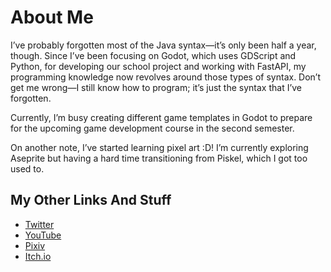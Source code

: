 # About Me

I’ve probably forgotten most of the Java syntax—it’s only been half a year, though. Since I’ve been focusing on Godot, which uses GDScript and Python, for developing our school project and working with FastAPI, my programming knowledge now revolves around those types of syntax. Don’t get me wrong—I still know how to program; it’s just the syntax that I’ve forgotten.

Currently, I’m busy creating different game templates in Godot to prepare for the upcoming game development course in the second semester.

On another note, I’ve started learning pixel art :D! I’m currently exploring Aseprite but having a hard time transitioning from Piskel, which I got too used to.

## My Other Links And Stuff
- [Twitter](https://twitter.com/kokeshiaikawa)
- [YouTube](https://www.youtube.com/channel/UCr3cpweIcxTnnkf8u5FZamw)
- [Pixiv](https://www.pixiv.net/en/users/85447343)
- [Itch.io](https://codekokeshi.itch.io/)

